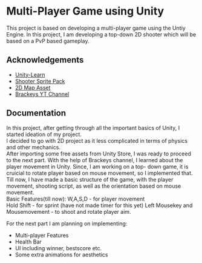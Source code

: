 
# Multi-Player Game using Unity

This project is based on developing a multi-player game using the Untiy Engine. In this project, I am developing a top-down 2D shooter which will be based on a PvP based gameplay.


## Acknowledgements

 - [Unity-Learn](https://learn.unity.com/)
 - [Shooter Sprite Pack](https://assetstore.unity.com/packages/2d/characters/shooter-sprite-pack-63136)
 - [2D Map Asset](https://assetstore.unity.com/packages/2d/environments/pixel-art-top-down-basic-187605)
 - [Brackeys YT Channel](https://www.youtube.com/@Brackeys)


## Documentation

In this project, after getting through all the important basics of Unity, I started ideation of my project.   
I decided to go with 2D project as it less complicated in terms of physics and other mechanics.  
After importing some free assets from Unity Store, I was ready to proceed to the next part. With the help of Brackeys channel, I learned about the player movement in Unity. Since, I am working on a top- down game, it is cruicial to rotate player based on mouse movement, so I implemented that.   
Till now, I have made a basic structure of the game, with the player movement, shooting script, as well as the orientation based on mouse movement.  
Basic Features(till now):
W,A,S,D - for player movement  
Hold Shift - for sprint (have not made timer for this yet)
Left Mousekey and Mousemovement - to shoot and rotate player aim.  

For the next part I am planning on implementing:
- Multi-player Features
- Health Bar  
- UI including winner, bestscore etc.  
- Some extra animations for aesthetics




